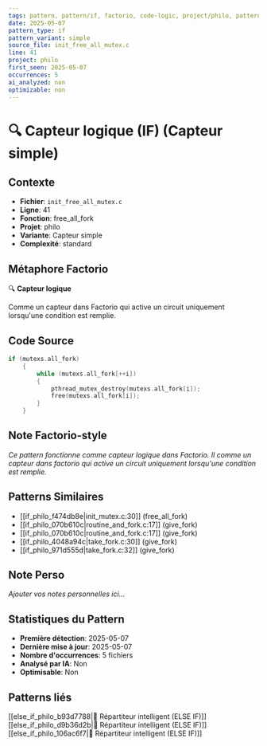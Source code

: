 ```yaml
---
tags: pattern, pattern/if, factorio, code-logic, project/philo, pattern/variant/simple
date: 2025-05-07
pattern_type: if
pattern_variant: simple
source_file: init_free_all_mutex.c
line: 41
project: philo
first_seen: 2025-05-07
occurrences: 5
ai_analyzed: non
optimizable: non
---
```


# 🔍 Capteur logique (IF) (Capteur simple)

## Contexte
- **Fichier**: `init_free_all_mutex.c`
- **Ligne**: 41
- **Fonction**: free_all_fork
- **Projet**: philo
- **Variante**: Capteur simple
- **Complexité**: standard

## Métaphore Factorio
🔍 **Capteur logique**

Comme un capteur dans Factorio qui active un circuit uniquement lorsqu'une condition est remplie.

## Code Source
```c
if (mutexs.all_fork)
	{
		while (mutexs.all_fork[++i])
		{
			pthread_mutex_destroy(mutexs.all_fork[i]);
			free(mutexs.all_fork[i]);
		}
	}
```

## Note Factorio-style
*Ce pattern fonctionne comme capteur logique dans Factorio. Il comme un capteur dans factorio qui active un circuit uniquement lorsqu'une condition est remplie.*

## Patterns Similaires
- [[if_philo_f474db8e|init_mutex.c:30]] (free_all_fork)
- [[if_philo_070b610c|routine_and_fork.c:17]] (give_fork)
- [[if_philo_070b610c|routine_and_fork.c:17]] (give_fork)
- [[if_philo_4048a94c|take_fork.c:30]] (give_fork)
- [[if_philo_971d555d|take_fork.c:32]] (give_fork)

## Note Perso
*Ajouter vos notes personnelles ici...*

## Statistiques du Pattern
- **Première détection**: 2025-05-07
- **Dernière mise à jour**: 2025-05-07
- **Nombre d'occurrences**: 5 fichiers
- **Analysé par IA**: Non
- **Optimisable**: Non

## Patterns liés
[[else_if_philo_b93d7788|🔄 Répartiteur intelligent (ELSE IF)]]
[[else_if_philo_d9b36d2b|🔄 Répartiteur intelligent (ELSE IF)]]
[[else_if_philo_106ac6f7|🔄 Répartiteur intelligent (ELSE IF)]]

